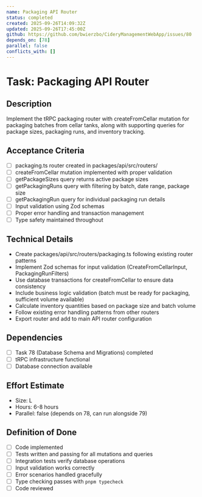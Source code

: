 ```yaml
---
name: Packaging API Router
status: completed
created: 2025-09-26T14:09:32Z
updated: 2025-09-26T17:45:00Z
github: https://github.com/bwierzbo/CideryManagementWebApp/issues/80
depends_on: [78]
parallel: false
conflicts_with: []
---
```


# Task: Packaging API Router

## Description
Implement the tRPC packaging router with createFromCellar mutation for packaging batches from cellar tanks, along with supporting queries for package sizes, packaging runs, and inventory tracking.

## Acceptance Criteria
- [ ] packaging.ts router created in packages/api/src/routers/
- [ ] createFromCellar mutation implemented with proper validation
- [ ] getPackageSizes query returns active package sizes
- [ ] getPackagingRuns query with filtering by batch, date range, package size
- [ ] getPackagingRun query for individual packaging run details
- [ ] Input validation using Zod schemas
- [ ] Proper error handling and transaction management
- [ ] Type safety maintained throughout

## Technical Details
- Create packages/api/src/routers/packaging.ts following existing router patterns
- Implement Zod schemas for input validation (CreateFromCellarInput, PackagingRunFilters)
- Use database transactions for createFromCellar to ensure data consistency
- Include business logic validation (batch must be ready for packaging, sufficient volume available)
- Calculate inventory quantities based on package size and batch volume
- Follow existing error handling patterns from other routers
- Export router and add to main API router configuration

## Dependencies
- [ ] Task 78 (Database Schema and Migrations) completed
- [ ] tRPC infrastructure functional
- [ ] Database connection available

## Effort Estimate
- Size: L
- Hours: 6-8 hours
- Parallel: false (depends on 78, can run alongside 79)

## Definition of Done
- [ ] Code implemented
- [ ] Tests written and passing for all mutations and queries
- [ ] Integration tests verify database operations
- [ ] Input validation works correctly
- [ ] Error scenarios handled gracefully
- [ ] Type checking passes with `pnpm typecheck`
- [ ] Code reviewed